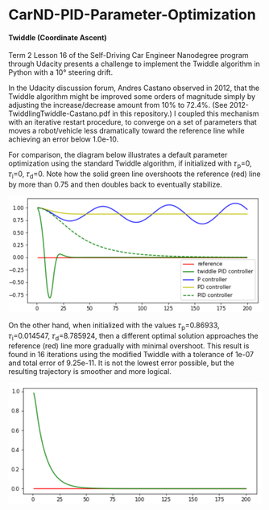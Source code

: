 # CarND-PID-Parameter-Optimization
#### Twiddle (Coordinate Ascent)

Term 2 Lesson 16 of the Self-Driving Car Engineer Nanodegree program through Udacity presents a challenge to implement the Twiddle algorithm in Python with a 10° steering drift.

In the Udacity discussion forum, Andres Castano observed in 2012, that the Twiddle algorithm might be improved some orders of magnitude simply by adjusting the increase/decrease amount from 10% to 72.4%. (See 2012-TwiddlingTwiddle-Castano.pdf in this repository.) I coupled this mechanism with an iterative restart procedure, to converge on a set of parameters that moves a robot/vehicle less dramatically toward the reference line while achieving an error below 1.0e-10.

For comparison, the diagram below illustrates a default parameter optimization using the standard Twiddle algorithm, if initialized with 𝜏<sub>p</sub>=0, 𝜏<sub>i</sub>=0, 𝜏<sub>d</sub>=0. Note how the solid green line overshoots the reference (red) line by more than 0.75 and then doubles back to eventually stabilize.

![Reference](./images/PID-reference.png "Reference results")


On the other hand, when initialized with the values 𝜏<sub>p</sub>=0.86933, 𝜏<sub>i</sub>=0.014547, 𝜏<sub>d</sub>=8.785924, then a different optimal solution approaches the reference (red) line more gradually with minimal overshoot. This result is found in 16 iterations using the modified Twiddle with a tolerance of 1e-07 and total error of 9.25e-11. It is not the lowest error possible, but the resulting trajectory is smoother and more logical.

![Results](./images/PID-twiddled.png "Twiddle results")

